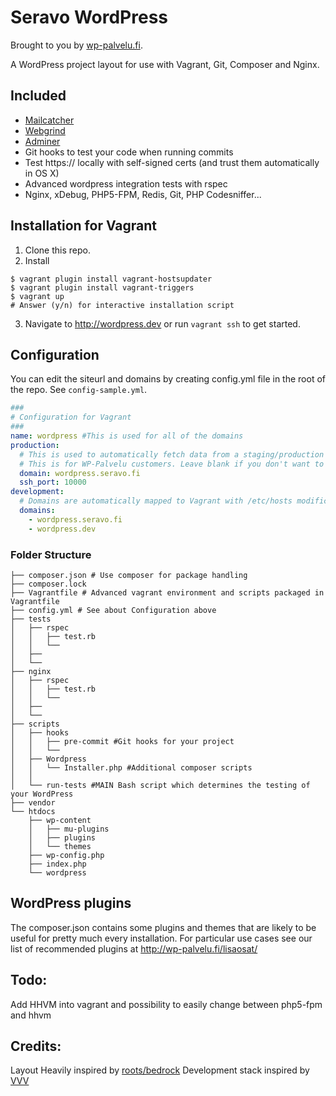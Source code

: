 # Seravo WordPress

Brought to you by [wp-palvelu.fi](http://wp-palvelu.fi).

A WordPress project layout for use with Vagrant, Git, Composer and Nginx.

## Included
* [Mailcatcher](http://mailcatcher.me/)
* [Webgrind](https://code.google.com/p/webgrind/)
* [Adminer](http://www.adminer.org/)
* Git hooks to test your code when running commits
* Test https:// locally with self-signed certs (and trust them automatically in OS X)
* Advanced wordpress integration tests with rspec
* Nginx, xDebug, PHP5-FPM, Redis, Git, PHP Codesniffer...

## Installation for Vagrant

1. Clone this repo.
2. Install

```
$ vagrant plugin install vagrant-hostsupdater
$ vagrant plugin install vagrant-triggers
$ vagrant up
# Answer (y/n) for interactive installation script
```

3. Navigate to http://wordpress.dev or run `vagrant ssh` to get started.

## Configuration

You can edit the siteurl and domains by creating config.yml file in the root of the repo.
See ```config-sample.yml```.

```yaml
###
# Configuration for Vagrant
###
name: wordpress #This is used for all of the domains
production:
  # This is used to automatically fetch data from a staging/production environment
  # This is for WP-Palvelu customers. Leave blank if you don't want to use this feature.
  domain: wordpress.seravo.fi
  ssh_port: 10000
development:
  # Domains are automatically mapped to Vagrant with /etc/hosts modifications
  domains:
    - wordpress.seravo.fi
    - wordpress.dev

```

### Folder Structure

```
├── composer.json # Use composer for package handling
├── composer.lock
├── Vagrantfile # Advanced vagrant environment and scripts packaged in Vagrantfile
├── config.yml # See about Configuration above
├── tests
│   ├── rspec
│   │   ├── test.rb
│   │   └──
│   ├──
│   └──
├── nginx
│   ├── rspec
│   │   ├── test.rb
│   │   └──
│   ├──
│   └──
├── scripts
│   ├── hooks
│   │   ├── pre-commit #Git hooks for your project
│   │   └──
│   ├── Wordpress
│   │   └── Installer.php #Additional composer scripts
│   │
│   └── run-tests #MAIN Bash script which determines the testing of your WordPress
├── vendor
└── htdocs
    ├── wp-content
    │   ├── mu-plugins
    │   ├── plugins
    │   └── themes
    ├── wp-config.php
    ├── index.php
    └── wordpress
```

## WordPress plugins

The composer.json contains some plugins and themes that are likely to be useful for pretty much every installation. For particular use cases see our list of recommended plugins at http://wp-palvelu.fi/lisaosat/

## Todo:
Add HHVM into vagrant and possibility to easily change between php5-fpm and hhvm

## Credits:

Layout Heavily inspired by [roots/bedrock](https://github.com/roots/bedrock)
Development stack inspired by [VVV](https://github.com/Varying-Vagrant-Vagrants/VVV)
